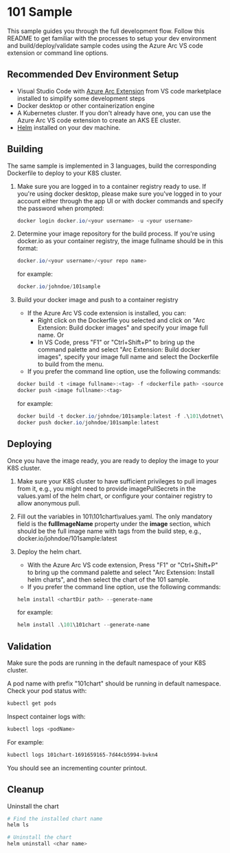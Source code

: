 # 101 Sample
This sample guides you through the full development flow. Follow this README to get familiar with the processes to setup your dev environment and build/deploy/validate sample codes using the Azure Arc VS code extension or command line options.

## Recommended Dev Environment Setup
- Visual Studio Code with [Azure Arc Extension](https://marketplace.visualstudio.com/search?term=azure%20arc&target=VSCode&category=All%20categories&sortBy=Relevance) from VS code marketplace installed to simplify some development steps
- Docker desktop or other containerization engine
- A Kubernetes cluster. If you don't already have one, you can use the Azure Arc VS code extension to create an AKS EE cluster.
- [Helm](https://helm.sh/docs/intro/install/) installed on your dev machine.

## Building
The same sample is implemented in 3 languages, build the corresponding Dockerfile to deploy to your K8S cluster.

1. Make sure you are logged in to a container registry ready to use. If you're using docker desktop, please make sure you've logged in to your account either through the app UI or with docker commands and specify the password when prompted:
    ```powershell
    docker login docker.io/<your username> -u <your username>
    ```

2. Determine your image repository for the build process. If you're using docker.io as your container registry, the image fullname should be in this format:
    ```powershell
    docker.io/<your username>/<your repo name>
    ```

    for example:

    ```powershell
    docker.io/johndoe/101sample
    ```

3. Build your docker image and push to a container registry
    - If the Azure Arc VS code extension is installed, you can:
        - Right click on the Dockerfile you selected and click on "Arc Extension: Build docker images" and specify your image full name. Or
        - In VS Code, press "F1" or "Ctrl+Shift+P" to bring up the command palette and select "Arc Extension: Build docker images", specify your image full name and select the Dockerfile to build from the menu.
    - If you prefer the command line option, use the following commands:
    ```powershell
    docker build -t <image fullname>:<tag> -f <dockerfile path> <source code path>
    docker push <image fullname>:<tag>
    ```

    for example:
    ```powershell
    docker build -t docker.io/johndoe/101sample:latest -f .\101\dotnet\src\Dockerfile .\101\dotnet\src
    docker push docker.io/johndoe/101sample:latest
    ```

## Deploying
Once you have the image ready, you are ready to deploy the image to your K8S cluster.
1. Make sure your K8S cluster to have sufficient privileges to pull images from it, e.g., you might need to provide imagePullSecrets in the values.yaml of the helm chart, or configure your container registry to allow anonymous pull.
2. Fill out the variables in 101\101chart\values.yaml. The only mandatory field is the **fullImageName** property under the **image** section, which should be the full image name with tags from the build step, e.g., docker.io/johndoe/101sample:latest
3. Deploy the helm chart.
    - With the Azure Arc VS code extension, Press "F1" or "Ctrl+Shift+P" to bring up the command palette and select "Arc Extension: Install helm charts", and then select the chart of the 101 sample.
    - If you prefer the command line option, use the following commands:
    ```powershell
    helm install <chartDir path> --generate-name
    ```

    for example:
    ```powershell
    helm install .\101\101chart --generate-name
    ```

## Validation
Make sure the pods are running in the default namespace of your K8S cluster.

A pod name with prefix "101chart" should be running in default namespace. Check your pod status with:
```powershell
kubectl get pods
```

Inspect container logs with:
```powershell
kubectl logs <podName>
```
For example:

```powershell
kubectl logs 101chart-1691659165-7d44cb5994-bvkn4
```

You should see an incrementing counter printout.

## Cleanup
Uninstall the chart 

```bash
# Find the installed chart name
helm ls

# Uninstall the chart
helm uninstall <char name>
```
